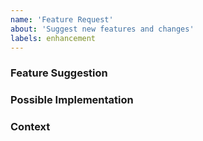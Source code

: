 ```yaml
---
name: 'Feature Request'
about: 'Suggest new features and changes'
labels: enhancement
---
```


<!--- Provide a general summary of the feature request in the title above -->

### Feature Suggestion

<!--- Tell us how we could improve your experience -->

### Possible Implementation

<!--- Not obligatory, but ideas as to the implementation of the addition or change -->

### Context

<!--- What are you trying to accomplish? -->
